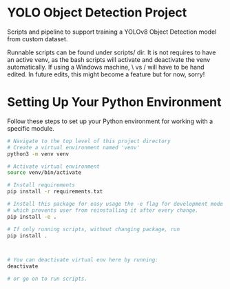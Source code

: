 # YOLO Object Detection Project
Scripts and pipeline to support training a YOLOv8 Object Detection model from custom dataset. 

Runnable scripts can be found under scripts/ dir. It is not requires to have an active venv, as the bash scripts
will activate and deactivate the venv automatically. If using a Windows machine, \ vs / will have to be hand edited.
In future edits, this might become a feature but for now, sorry!


# Setting Up Your Python Environment

Follow these steps to set up your Python environment for working with a specific module.


```bash
# Navigate to the top level of this project directory
# Create a virtual environment named 'venv'
python3 -m venv venv

# Activate virtual environment
source venv/bin/activate

# Install requirements
pip install -r requirements.txt

# Install this package for easy usage the -e flag for development mode of the python package,
# which prevents user from reinstalling it after every change.
pip install -e .

# If only running scripts, without changing package, run
pip install .



# You can deactivate virtual env here by running:
deactivate

# or go on to run scripts.

```
